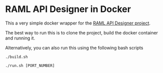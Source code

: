# RAML API Designer in Docker

This a very simple docker wrapper for the [RAML API Designer project](https://github.com/mulesoft/api-designer).

The best way to run this is to clone the project, build the docker container and running it.

Alternatively, you can also run this using the following bash scripts

`./build.sh`

`./run.sh [PORT_NUMBER]`
